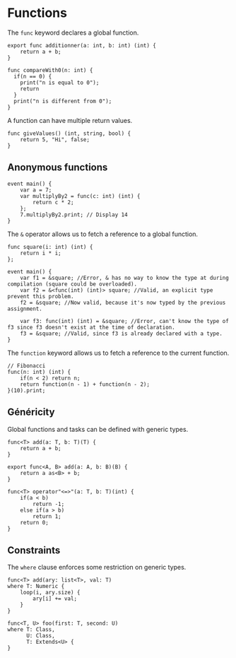 # Functions

The `func` keyword declares a global function.
```grimoire
export func additionner(a: int, b: int) (int) {
    return a + b;
}

func compareWith0(n: int) {
  if(n == 0) {
    print("n is equal to 0");
    return
  }
  print("n is different from 0");
}
```

A function can have multiple return values.
```grimoire
func giveValues() (int, string, bool) {
	return 5, "Hi", false;
}
```

## Anonymous functions
```grimoire
event main() {
	var a = 7;
	var multiplyBy2 = func(c: int) (int) {
		return c * 2;
	};
	7.multiplyBy2.print; // Display 14
}
```

The `&` operator allows us to fetch a reference to a global function.
```grimoire
func square(i: int) (int) {
	return i * i;
};

event main() {
	var f1 = &square; //Error, & has no way to know the type at during compilation (square could be overloaded).
	var f2 = &<func(int) (int)> square; //Valid, an explicit type prevent this problem.
	f2 = &square; //Now valid, because it's now typed by the previous assignment.

	var f3: func(int) (int) = &square; //Error, can't know the type of f3 since f3 doesn't exist at the time of declaration.
	f3 = &square; //Valid, since f3 is already declared with a type.
}
```

The `function` keyword allows us to fetch a reference to the current function.
```grimoire
// Fibonacci
func(n: int) (int) {
    if(n < 2) return n;
    return function(n - 1) + function(n - 2);
}(10).print;
```

## Généricity

Global functions and tasks can be defined with generic types.
```grimoire
func<T> add(a: T, b: T)(T) {
    return a + b;
}

export func<A, B> add(a: A, b: B)(B) {
    return a as<B> + b;
}

func<T> operator"<=>"(a: T, b: T)(int) {
	if(a < b)
		return -1;
	else if(a > b)
		return 1;
    return 0;
}
```

## Constraints

The `where` clause enforces some restriction on generic types.
```grimoire
func<T> add(ary: list<T>, val: T)
where T: Numeric {
    loop(i, ary.size) {
        ary[i] += val;
    }
}

func<T, U> foo(first: T, second: U)
where T: Class,
      U: Class,
      T: Extends<U> {
}
```